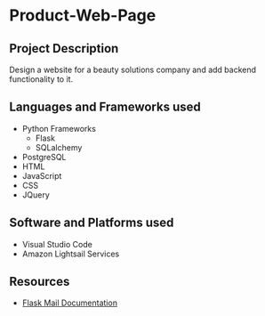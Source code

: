 # Product-Web-Page

## Project Description
Design a website for a beauty solutions company and add backend functionality to it.

## Languages and Frameworks used
* Python Frameworks
  * Flask
  * SQLalchemy
* PostgreSQL
* HTML
* JavaScript
* CSS
* JQuery

## Software and Platforms used
* Visual Studio Code
* Amazon Lightsail Services

## Resources
* [Flask Mail Documentation](https://pythonhosted.org/Flask-Mail/)
